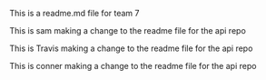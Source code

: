 This is a readme.md file for team 7

This is sam making a change to the readme file for the api repo

This is Travis making a change to the readme file for the api repo

This is conner making a change to the readme file for the api repo


